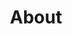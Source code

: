 ---
title: About
layout: about-page
permalink: /about/
published: true
isPublic_b: true

title_txt: About

description_txt: |-
    This is a personal practice website about cats and different cat breeds.

---
